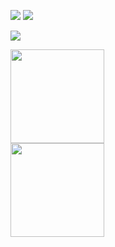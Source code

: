 <p>
  <a href="https://discord.com/users/802464768300417054"><img src="https://img.shields.io/badge/Discord%20-7289DA.svg?&style=for-the-badge&logo=discord&logoColor=white"></a>
  <a href="https://github.com/Disquel0"><img src="https://img.shields.io/badge/Github%20-1d202b.svg?&style=for-the-badge&logo=github&logoColor=white"></a>

  <a href="https://discord.gg/th3zYVsNRX"><img src="https://img.shields.io/badge/Serendia Squad%20-7289DA.svg?&style=for-the-badge&logo=discord&logoColor=white"></a>
</p>

<div>
<img src = "https://camo.githubusercontent.com/1f1d33904c05ba45be4fd7cc8e3f70bd397cb603141cbc4be99e51111223772d/68747470733a2f2f6769746875622d726561646d652d73746174732e76657263656c2e6170702f6170693f757365726e616d653d4b6e6176653430342673686f775f69636f6e733d7472756526686964655f7469746c653d74727565267468656d653d7261646963616c26746578745f636f6c6f723d464639444439" width = "% 100" height = "150px" />
</div>
<div>
<img src = "https://camo.githubusercontent.com/9de3f3e0b92344d9e0bdb92214c1b782a640cf68d2debd4fac37804f24bd0985/68747470733a2f2f6769746875622d726561646d652d73746174732e76657263656c2e6170702f6170692f746f702d6c616e67732f3f757365726e616d653d4b6e617665343034266c61796f75743d636f6d7061637426746578745f636f6c6f723d464639444439267469746c655f636f6c6f723d4646394444392662675f636f6c6f723d313431333231" height = "150px" />
</div>

